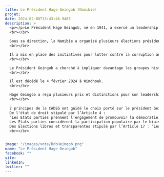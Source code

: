 ```yaml
---
title: Le Président Hage Geingob (Namibie)
projet: 
date: 2024-02-08T13:43:46.948Z
description: >
  <p></p>Le Président Hage Geingob, né en 1941, a exercé un leadership remarquable en faveur de la démocratie et de la transparence en Namibie, ainsi que dans la gouvernance continentale. Durant sa présidence, il a pris des mesures importantes pour renforcer les institutions démocratiques et promouvoir la participation citoyenne.
  <br></br>

  Sous sa direction, la Namibie a organisé plusieurs élections présidentielles et législatives qui ont été généralement considérées comme transparentes et justes par les observateurs internationaux, maintenant ainsi des élections libres et équitables. Le Président Geingob a défendu le droit à la liberté d'expression et a encouragé un environnement favorable aux médias indépendants, permettant une critique constructive du gouvernement, promouvant ainsi la liberté d'expression et des médias.
  <br></br>

  Il a mis en place des initiatives pour lutter contre la corruption au sein du gouvernement et de la fonction publique, renforçant ainsi la responsabilité et la transparence dans la gouvernance. Sous sa direction, le gouvernement a entrepris des efforts de décentralisation, transférant certains pouvoirs et ressources aux autorités régionales et locales, favorisant ainsi une meilleure représentation des citoyens.
  <br></br>

  Le Président Geingob a cherché à impliquer davantage les groupes historiquement marginalisés dans les processus décisionnels, renforçant ainsi la représentation et la participation de tous les Namibiens par la promotion de l'inclusion et de la diversité. Bien que des défis persistent, ces actions ont contribué à approfondir la démocratie namibienne sous la présidence de Hage Geingob, dont le leadership et l'engagement en faveur de la gouvernance démocratique laisseront une empreinte durable. 
  <br></br>

  Il est décédé le 4 février 2024 à Windhoek.
  <br></br>

  Hage Geingob a reçu plusieurs prix et distinctions pour son leadership, dont le prix Récompense pour l'ensemble de la carrière 2023 de la Chambre africaine de l'énergie lors de la conférence African Energy Week à Cape Town.
  <br></br>
 
  2 principes de la CADEG ont guidé le choix porté sur le président Geingob : 
  De l'état de droit stipulé par l’Article 4 : 
  “Les Etats parties prennent l’engagement de promouvoir la démocratie, le principe de l’Etat de droit et les droits de l’homme”. 
  Les Etats parties considèrent la participation populaire par le biais du suffrage universel comme un droit inaliénable des peuples”. 
  Des Élections libres et transparentes stipulé par l’Article 17 : “Les Etats parties réaffirment leur engagement à tenir régulièrement des élections transparentes,libres et justes conformément à la Déclaration de l’Union sur les principes régissant les élections démocratiques en Afrique”.
  <br></br>


image: "/images/vote/BobHeingob.png"
name: "Le Président Hage Geingob"
facebook: ""
site: 
linkedIn: 
twitter: ""
---
```

